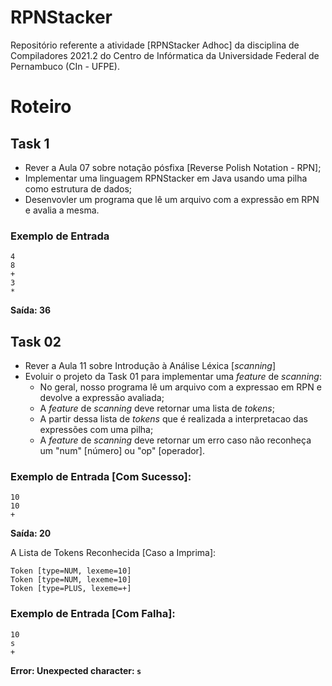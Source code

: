 # RPNStacker
Repositório referente a atividade [RPNStacker Adhoc] da disciplina de Compiladores 2021.2 do Centro de Infórmatica da Universidade Federal de Pernambuco (CIn - UFPE). 

# Roteiro

## Task 1
- Rever a Aula 07 sobre notação pósfixa [Reverse Polish Notation - RPN];
- Implementar uma linguagem RPNStacker em Java usando uma pilha como estrutura de dados;
- Desenvovler um programa que lê um arquivo com a expressão em RPN e avalia a mesma.

### Exemplo de Entrada
```
4
8
+
3
*
```

**Saída: 36**

## Task 02
- Rever a Aula 11 sobre Introdução à Análise Léxica [_scanning_]
- Evoluir o projeto da Task 01 para implementar uma _feature_ de _scanning_:
   - No geral, nosso programa lê um arquivo com a expressao em RPN e devolve a expressão avaliada;
   - A _feature_ de _scanning_ deve retornar uma lista de _tokens_;
   - A partir dessa lista de _tokens_ que é realizada a interpretacao das expressões com uma pilha;
   - A _feature_ de _scanning_ deve retornar um erro caso não reconheça um "num" [número] ou "op" [operador].

### Exemplo de Entrada [Com Sucesso]:
``` 
10
10
+
```

**Saída: 20**

A Lista de Tokens Reconhecida [Caso a Imprima]:
```
Token [type=NUM, lexeme=10]
Token [type=NUM, lexeme=10]
Token [type=PLUS, lexeme=+]
```

### Exemplo de Entrada [Com Falha]:
``` 
10
s
+
```

**Error: Unexpected character: `s`**
 
